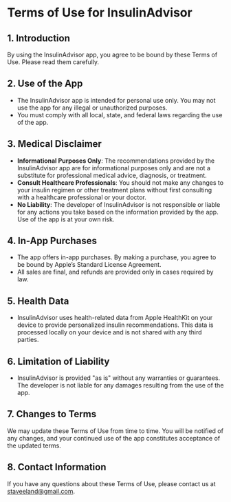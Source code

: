 # Terms of Use for InsulinAdvisor

## 1. Introduction
By using the InsulinAdvisor app, you agree to be bound by these Terms of Use. Please read them carefully.

## 2. Use of the App
- The InsulinAdvisor app is intended for personal use only. You may not use the app for any illegal or unauthorized purposes.
- You must comply with all local, state, and federal laws regarding the use of the app.

## 3. Medical Disclaimer
- **Informational Purposes Only**: The recommendations provided by the InsulinAdvisor app are for informational purposes only and are not a substitute for professional medical advice, diagnosis, or treatment.
- **Consult Healthcare Professionals**: You should not make any changes to your insulin regimen or other treatment plans without first consulting with a healthcare professional or your doctor.
- **No Liability**: The developer of InsulinAdvisor is not responsible or liable for any actions you take based on the information provided by the app. Use of the app is at your own risk.

## 4. In-App Purchases
- The app offers in-app purchases. By making a purchase, you agree to be bound by Apple’s Standard License Agreement.
- All sales are final, and refunds are provided only in cases required by law.

## 5. Health Data
- InsulinAdvisor uses health-related data from Apple HealthKit on your device to provide personalized insulin recommendations. This data is processed locally on your device and is not shared with any third parties.

## 6. Limitation of Liability
- InsulinAdvisor is provided "as is" without any warranties or guarantees. The developer is not liable for any damages resulting from the use of the app.

## 7. Changes to Terms
We may update these Terms of Use from time to time. You will be notified of any changes, and your continued use of the app constitutes acceptance of the updated terms.

## 8. Contact Information
If you have any questions about these Terms of Use, please contact us at staveeland@gmail.com.
